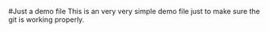 #Just a demo file
This is an very very simple demo file just to make sure the git is working properly.
